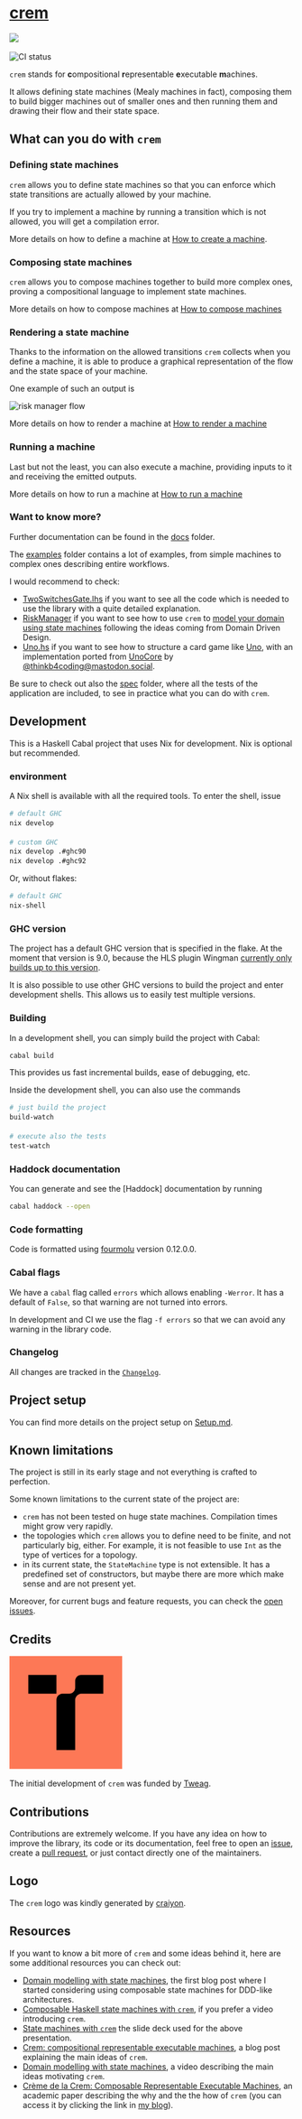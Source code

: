 # [crem](https://github.com/tweag/crem)

<img src="https://raw.githubusercontent.com/tweag/crem/main/logo/crem-transparent.png" width="200">

![CI status](https://github.com/tweag/crem/actions/workflows/ci.yml/badge.svg)

`crem` stands for **c**ompositional **r**epresentable **e**xecutable **m**achines.

It allows defining state machines (Mealy machines in fact), composing them to build bigger machines out of smaller ones and then running them and drawing their flow and their state space.

## What can you do with `crem`

### Defining state machines

`crem` allows you to define state machines so that you can enforce which state transitions are actually allowed by your machine.

If you try to implement a machine by running a transition which is not allowed, you will get a compilation error.

More details on how to define a machine at [How to create a machine](/docs/how-to-create-a-machine.md).

### Composing state machines

`crem` allows you to compose machines together to build more complex ones, proving a compositional language to implement state machines.

More details on how to compose machines at [How to compose machines](/docs/how-to-compose-machines.md)

### Rendering a state machine

Thanks to the information on the allowed transitions `crem` collects when you define a machine, it is able to produce a graphical representation of the flow and the state space of your machine.

One example of such an output is

![risk manager flow](https://mermaid.ink/svg/pako:eNqlVF1PwjAU_SvkPmkyCGCBbQ8mCvqkxkj0wSwhzXad1a4lXUdAsv9u9-HcCMgMfepOz73n3PbubsGXAYILsaYaZ4yGikbd1dATHbNysEPDUGGY7bYFnK0KXDzIGdX0BZXG9b7zqeQcfY3Bc4yqJfVOUjFDTRmPb5mK9eGQJ_SRrTCYKgyYvk4U0iQTORJWKV1x_renenmdbvfyxMqa1EMJ29ffLvGpt7TfzyH3R--0hZ1_5E7rzbqUnPmbeqcWyOLsvMH-bepMqOAUJ2WGhn5DQckPY4VJ0VCp0MWciZDjYwXs8bqjXlHrOpEvhU91XaSEdmupOcrSlSywIEIVURaY3ztP4oF-xwg9cM02oOrTA0-khpcsA6N4Y95CKnDfKI_RAppoOd8IH1ytEvwhlSOiYi2peJWy8Q3uFtbgkv6oN7ZtZ0xscjEZWbABdziY9IjjODaZkMFw0HdIasFXHt_vGQrmFu6LkZRPpvQbS36R_g)

More details on how to render a machine at [How to render a machine](/docs/how-to-render-a-machine.md)

### Running a machine

Last but not the least, you can also execute a machine, providing inputs to it and receiving the emitted outputs.

More details on how to run a machine at [How to run a machine](/docs/how-to-run-a-machine.md)

### Want to know more?

Further documentation can be found in the [docs](/docs) folder.

The [examples](/examples) folder contains a lot of examples, from simple machines to complex ones describing entire workflows.

I would recommend to check:

- [TwoSwitchesGate.lhs](/examples/Crem/Example/TwoSwitchesGate.lhs) if you want to see all the code which is needed to use the library with a quite detailed explanation.
- [RiskManager](/examples/Crem/Example/RiskManager/) if you want to see how to use `crem` to [model your domain using state machines](http://marcosh.github.io/post/2021/10/27/ddd-state-machines.html) following the ideas coming from Domain Driven Design.
- [Uno.hs](/examples/Crem/Example/Uno.hs) if you want to see how to structure a card game like [Uno](https://en.wikipedia.org/wiki/Uno_(card_game)), with an implementation ported from [UnoCore](https://github.com/thinkbeforecoding/UnoCore/blob/solution/Uno/Game.fs) by [@thinkb4coding@mastodon.social](https://functional.cafe/@thinkb4coding@mastodon.social).

Be sure to check out also the [spec](/spec) folder, where all the tests of the application are included, to see in practice what you can do with `crem`.

## Development

This is a Haskell Cabal project that uses Nix for development. Nix is optional but recommended.

### environment

A Nix shell is available with all the required tools. To enter the shell, issue

```sh
# default GHC
nix develop

# custom GHC
nix develop .#ghc90
nix develop .#ghc92
```

Or, without flakes:

```sh
# default GHC
nix-shell
```

### GHC version

The project has a default GHC version that is specified in the flake. At the moment that version is 9.0, because the HLS plugin Wingman [currently only builds up to this version](https://github.com/haskell/haskell-language-server/issues/2971).

It is also possible to use other GHC versions to build the project and enter development shells. This allows us to easily test multiple versions.

### Building

In a development shell, you can simply build the project with Cabal:

```sh
cabal build
```

This provides us fast incremental builds, ease of debugging, etc.

Inside the development shell, you can also use the commands

```sh
# just build the project
build-watch

# execute also the tests
test-watch
```

### Haddock documentation

You can generate and see the [Haddock] documentation by running

```sh
cabal haddock --open
```

### Code formatting

Code is formatted using [fourmolu](https://github.com/fourmolu/fourmolu) version 0.12.0.0.

### Cabal flags

We have a `cabal` flag called `errors` which allows enabling `-Werror`. It has a default of `False`, so that warning are not turned into errors.

In development and CI we use the flag `-f errors` so that we can avoid any warning in the library code.

### Changelog

All changes are tracked in the [`Changelog`](CHANGELOG.md).

## Project setup

You can find more details on the project setup on [Setup.md](/Setup.md).

## Known limitations

The project is still in its early stage and not everything is crafted to perfection.

Some known limitations to the current state of the project are:
- `crem` has not been tested on huge state machines. Compilation times might grow very rapidly.
- the topologies which `crem` allows you to define need to be finite, and not particularly big, either. For example, it is not feasible to use `Int` as the type of vertices for a topology.
- in its current state, the `StateMachine` type is not extensible. It has a predefined set of constructors, but maybe there are more which make sense and are not present yet.

Moreover, for current bugs and feature requests, you can check the [open issues](https://github.com/tweag/crem/issues).

## Credits

![tweag logo](./logo/tweag.png)

The initial development of `crem` was funded by [Tweag](https://www.tweag.io/).

## Contributions

Contributions are extremely welcome. If you have any idea on how to improve the library, its code or its documentation, feel free to open an [issue](https://github.com/tweag/crem/issues), create a [pull request](https://github.com/tweag/crem/pulls), or just contact directly one of the maintainers.

## Logo

The `crem` logo was kindly generated by [craiyon](https://www.craiyon.com/).

## Resources

If you want to know a bit more of `crem` and some ideas behind it, here are some additional resources you can check out:

- [Domain modelling with state machines](http://marcosh.github.io/post/2021/10/27/ddd-state-machines.html), the first blog post where I started considering using composable state machines for DDD-like architectures.
- [Composable Haskell state machines with `crem`](https://www.youtube.com/watch?v=cvbOG1I6wrU), if you prefer a video introducing `crem`.
- [State machines with `crem`](https://hackmd.io/@CJO5VbycTsyzjGBytbwezQ/rkJliIjRj#/) the slide deck used for the above presentation.
- [Crem: compositional representable executable machines](https://www.tweag.io/blog/2023-04-13-crem-state-machines/), a blog post explaining the main ideas of `crem`.
- [Domain modelling with state machines](https://www.youtube.com/watch?v=UBnHpnss8Fg), a video describing the main ideas motivating `crem`.
- [Crème de la Crem: Composable Representable Executable Machines](https://dl.acm.org/doi/10.1145/3609025.3609480?cid=99660990271), an academic paper describing the why and the the how of `crem` (you can access it by clicking the link in [my blog](http://marcosh.github.io)).
